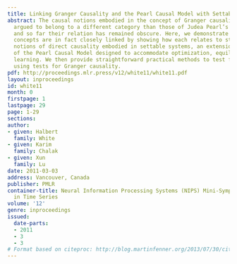 ```yaml
---
title: Linking Granger Causality and the Pearl Causal Model with Settable Systems
abstract: The causal notions embodied in the concept of Granger causality have been
  argued to belong to a different category than those of Judea Pearl’s Causal Model,
  and so far their relation has remained obscure. Here, we demonstrate that these
  concepts are in fact closely linked by showing how each relates to straightforward
  notions of direct causality embodied in settable systems, an extension and refinement
  of the Pearl Causal Model designed to accommodate optimization, equilibrium, and
  learning. We then provide straightforward practical methods to test for direct causality
  using tests for Granger causality.
pdf: http://proceedings.mlr.press/v12/white11/white11.pdf
layout: inproceedings
id: white11
month: 0
firstpage: 1
lastpage: 29
page: 1-29
sections: 
author:
- given: Halbert
  family: White
- given: Karim
  family: Chalak
- given: Xun
  family: Lu
date: 2011-03-03
address: Vancouver, Canada
publisher: PMLR
container-title: Neural Information Processing Systems (NIPS) Mini-Symposium on Causality
  in Time Series
volume: '12'
genre: inproceedings
issued:
  date-parts:
  - 2011
  - 3
  - 3
# Format based on citeproc: http://blog.martinfenner.org/2013/07/30/citeproc-yaml-for-bibliographies/
---
```

